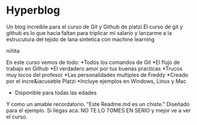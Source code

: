 # Hyperblog
Un blog increíble para el curso de Git y Github de platzi
El curso de git y github es lo que hacia faltan para triplicar mi salario y lanzarme a la estrucutura del tejido de lana sintetica con machine learning

  niñita 

  En este curso vemos de todo:
  *Todos los comandos de Git
  *El flujo de trabajo en Github
  *El verdadero amor por tus buenas practicas
  *Trucos muy locos del profesor
  *Las personalidades multiples de Freddy
  *Creado por el incre&iacuseble Platzi
  *Incluye ejemplos en Windows, Linux y Mac 
  * Disponible para todas las edades

  Y como un amable recordatorio. "Este Readme.md es un chiste." Diseñado para el ejemplo. Si llegas aca. NO TE LO TOMES EN SERIO y mejor ve a ver el curso.